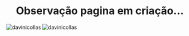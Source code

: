 <h1 align = "center"> Observação pagina em criação...</h1>



<p> <img align = "left" src = "https://github-readme-stats.vercel.app/api/top-langs?username=davinicollas&show_icons=true&locale=en&layout=compact" alt = "davinicollas" /></p>
<p><img align = "center" src = "https://github-readme-stats.vercel.app/api?username=davinicollas&show_icons=true&locale=en" alt = "davinicollas" /></p>
